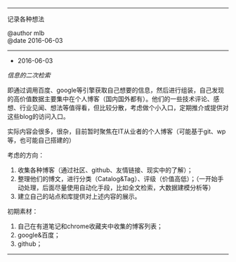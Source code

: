 -------
记录各种想法

@author mlb  
@date 2016-06-03

-------

- 2016-06-03

*信息的二次检索*

即通过调用百度、google等引擎获取自己想要的信息，然后进行组装，自己发现的高价值数据主要集中在个人博客（国内国外都有）。他们的一些技术评论、感想、行业见闻、想法等值得看，但比较分散，考虑做个小入口，定期推介或提供对这些blog的访问入口。

实际内容会很多，很杂，目前暂时聚焦在IT从业者的个人博客（可能基于git、wp等，也可能自己搭建的）

考虑的方向：
1. 收集各种博客（通过社区、github、友情链接、现实中的了解）；
2. 整理他们的博文，进行分类（Catalog&Tag）、评级（价值高低）；（一开始手动处理，后面尽量使用自动化手段，比如全文检索，大数据建模分析等）
3. 建立自己的站点和库提供对上述内容的展示。

初期素材：
1. 自己在有道笔记和chrome收藏夹中收集的博客列表；
2. google&百度；
3. github；
----------
